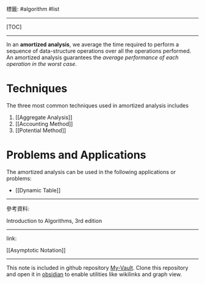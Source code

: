 標籤: #algorithm #list 

---

[TOC]

---

In an **amortized analysis**, we average the time required to perform a sequence of data-structure operations over all the operations performed. An amortized analysis guarantees the *average performance of each operation in the worst case*.

# Techniques

The three most common techniques used in amortized analysis includes

1. [[Aggregate Analysis]]
2. [[Accounting Method]]
3. [[Potential Method]]

# Problems and Applications

The amortized analysis can be used in the following applications or problems:

- [[Dynamic Table]]

---

參考資料:

Introduction to Algorithms, 3rd edition

---

link:

[[Asymptotic Notation]]

---

This note is included in github repository [My-Vault](https://github.com/LittleD3092/My-Vault.git). Clone this repository and open it in [obsidian](https://obsidian.md/) to enable utilities like wikilinks and graph view.
